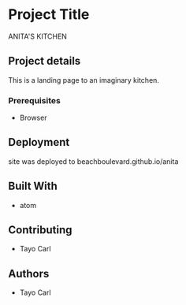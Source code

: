 # Project Title

ANITA'S KITCHEN

## Project details

This is a landing page to an imaginary kitchen.

### Prerequisites

* Browser


## Deployment

site was deployed to beachboulevard.github.io/anita

## Built With

* atom


## Contributing

* Tayo Carl


## Authors

* Tayo Carl


